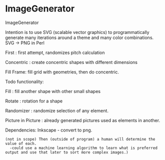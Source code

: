 # ImageGenerator
ImageGenerator

  Intention is to use SVG (scalable vector graphics) to programmatically generate many iterations around a theme and many color combinations.
    SVG -> PNG in Perl

  First : first attempt, randomizes pitch calculation

  Concentric : create concentric shapes with different dimensions

  Fill Frame: fill grid with geometries, then do concentric.

Todo functionality:

  Fill :  fill another shape with other small shapes

  Rotate : rotation for a shape

  Randomizer : randomize selection of any element.

  Picture in Picture : already generated pictures used as elements in another.

  Dependencies:
    Inkscape - convert to png.

    (not in scope) Then (outside of program) a human will determine the value of each.
      -could use a machine learning algorithm to learn what is preferred output and use that later to sort more complex images.)
